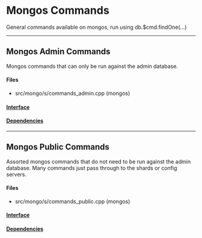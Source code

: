 # Mongos Commands
General commands available on mongos, run using db.$cmd.findOne(...)


-------------

## Mongos Admin Commands
Mongos commands that can only be run against the admin database.

#### Files
- src/mongo/s/commands\_admin.cpp   (mongos)

#### [Interface](interface/0)

#### [Dependencies](dependencies/0)

-------------

## Mongos Public Commands
Assorted mongos commands that do not need to be run against the admin database.  Many commands just pass through to the shards or config servers.

#### Files
- src/mongo/s/commands\_public.cpp   (mongos)

#### [Interface](interface/1)

#### [Dependencies](dependencies/1)
